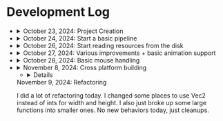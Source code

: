 # Development Log

- <details>
  <summary>October 23, 2024: Project Creation</summary>
    Nothing major to note today.
  </details>

- <details>
    <summary>October 24, 2024: Start a basic pipeline</summary>

    - Complete: Window class
    - Complete: Surface class
    - Complete: Sprite class

    I drew my first rectangle to my screen today. It is only one color, but it is progress!

    <details>
    <summary>Screenshots</summary>
    
    ![A magenta square on an empty window](./screenshots/firstRectangle.png)
    </details>

    </details>

- <details>
    <summary>October 26, 2024: Start reading resources from the disk</summary>

    - Complete: File class
    - Complete: Resources class

    I drew my texture that I loaded from the disk. I also added the Kenny cursor asset pack.

    <details>
    <summary>Screenshots</summary>

    ![A cursor on a magenta square](./screenshots/firstTexture.png)
    </details>

- <details>
  <summary>October 27, 2024: Various improvements + basic animation support</summary>
  
  - Complete: Vec2 class
  - Complete: Animation class

  I created a Vec2 class, it is being used in some places as a replacement for passing positions to objects.
  I also used that Vec2 class in animations, and added support for them in sprites.

  <details>
  <summary>Screenshots</summary>

  ![An animated frog sprite](./screenshots/firstAnimation.gif)
  </details>

  </details>

- <details>
  <summary>October 28, 2024: Basic mouse handling</summary>
  
  - Complete: Mouse class
  - Complete: Cursor class

  I replaced the default system cursor with a custom one I load from the Cursor asset pack.
  Right now, the cursor is pretty static, but its laying the framework for expansion in the future.
  I didn't have a lot of motivation to work today, and I just wanted to get at least something
  
  <details>
  <summary>Screenshots</summary>

  ![A demo of the cursor system](./screenshots/cursorSystem.gif)
  </details>

  </details>

- <details>
  <summary>November 8, 2024: Cross platform building</summary>

  I got a Windows laptop a few days ago now, and I had to port my build system over to Windows.
  I still have to test and make sure that this works on macOS, but it builds the dependencies from source, and makes Visual Studio solution and run with one click.
  This build system seems to work on Linux too, if thats a platform that I decide that I want to end up supporting in the future.
  I had some issues with the CMakeLists.txt but I managed to work them out.
  
  <details>
  <summary>Screenshots</summary>

  ![The build working on Windows.](./screenshots/windowsBuild.png)

  And the build on Linux...

  ![The build working on Linux.](./screenshots/linuxBuild.png)
  </details>

  </details>

  - <details>
  <summary>November 9, 2024: Refactoring</summary>

  I did a lot of refactoring today. I changed some places to use Vec2 instead of ints for width and height.
  I also just broke up some large functions into smaller ones.
  No new behaviors today, just cleanups.
  
  </details>